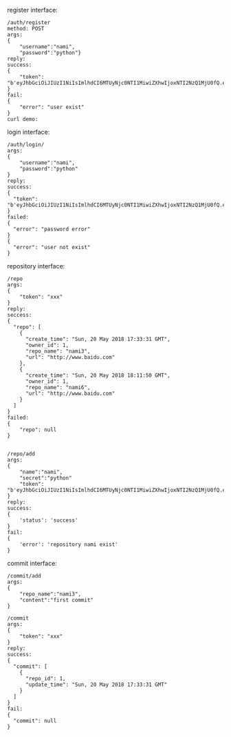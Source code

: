 register interface:

    /auth/register
    method: POST
    args:
    {
        "username":"nami",
        "password":"python"}
    reply:
    success:
    {
        "token": "b'eyJhbGciOiJIUzI1NiIsImlhdCI6MTUyNjc0NTI1MiwiZXhwIjoxNTI2NzQ1MjU0fQ.eyJpZCI6bnVsbH0._FWfrLmg4wsi3ZG6Vy54l4Kcc3R47kdP2qJWCB5hGJA'"
    }
    fail:
    {
        "error": "user exist"
    }
    curl demo:

login interface:

    /auth/login/
    args:
    {
        "username":"nami",
        "password":"python"
    }
    reply:
    success:
    {
      "token": "b'eyJhbGciOiJIUzI1NiIsImlhdCI6MTUyNjc0NTI1MiwiZXhwIjoxNTI2NzQ1MjU0fQ.eyJpZCI6bnVsbH0._FWfrLmg4wsi3ZG6Vy54l4Kcc3R47kdP2qJWCB5hGJA'"
    }
    failed:
    {
      "error": "password error"
    }
    {
      "error": "user not exist"
    }

repository interface:

    /repo
    args:
    {
        "token": "xxx"
    }
    reply:
    seccess:
    {
      "repo": [
        {
          "create_time": "Sun, 20 May 2018 17:33:31 GMT",
          "owner_id": 1,
          "repo_name": "nami3",
          "url": "http://www.baidu.com"
        },
        {
          "create_time": "Sun, 20 May 2018 18:11:50 GMT",
          "owner_id": 1,
          "repo_name": "nami6",
          "url": "http://www.baidu.com"
        }
      ]
    }
    failed:
    {
        "repo": null
    }


    /repo/add
    args:
    {
        "name":"nami",
        "secret":"python"
        "token": "b'eyJhbGciOiJIUzI1NiIsImlhdCI6MTUyNjc0NTI1MiwiZXhwIjoxNTI2NzQ1MjU0fQ.eyJpZCI6bnVsbH0._FWfrLmg4wsi3ZG6Vy54l4Kcc3R47kdP2qJWCB5hGJA'"
    }
    reply:
    success:
    {
        'status': 'success'
    }
    fail:
    {
        'error': 'repository nami exist'
    }

commit interface:

    /commit/add
    args:
    {
        "repo_name":"nami3",
        "content":"first commit"
    }

    /commit
    args:
    {
        "token": "xxx"
    }
    reply:
    success:
    {
      "commit": [
        {
          "repo_id": 1,
          "update_time": "Sun, 20 May 2018 17:33:31 GMT"
        }
      ]
    }
    fail:
    {
      "commit": null
    }

